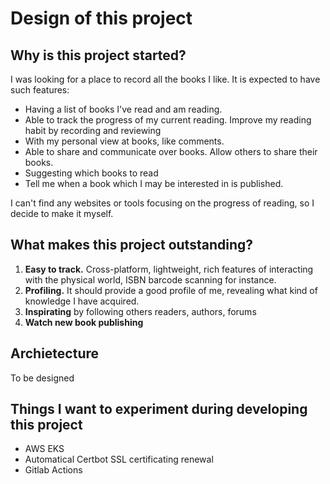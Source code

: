 # Design of this project

## Why is this project started?

I was looking for a place to record all the books I like. It is expected to have such features:

* Having a list of books I've read and am reading.
* Able to track the progress of my current reading.  Improve my reading habit by recording and reviewing
* With my personal view at books, like comments.
* Able to share and communicate over books. Allow others to share their books.
* Suggesting which books to read
* Tell me when a book which I may be interested in is published.

I can't find any websites or tools focusing on the progress of reading, so I decide to make it myself.

## What makes this project outstanding?

1. **Easy to track.** Cross-platform, lightweight, rich features of interacting with the physical world, ISBN barcode scanning for instance.
2. **Profiling.** It should provide a good profile of me, revealing what kind of knowledge I have acquired.
3. **Inspirating** by following others readers, authors, forums
2. **Watch new book publishing**

## Archietecture

To be designed

## Things I want to experiment during developing this project

* AWS EKS
* Automatical Certbot SSL certificating renewal
* Gitlab Actions
